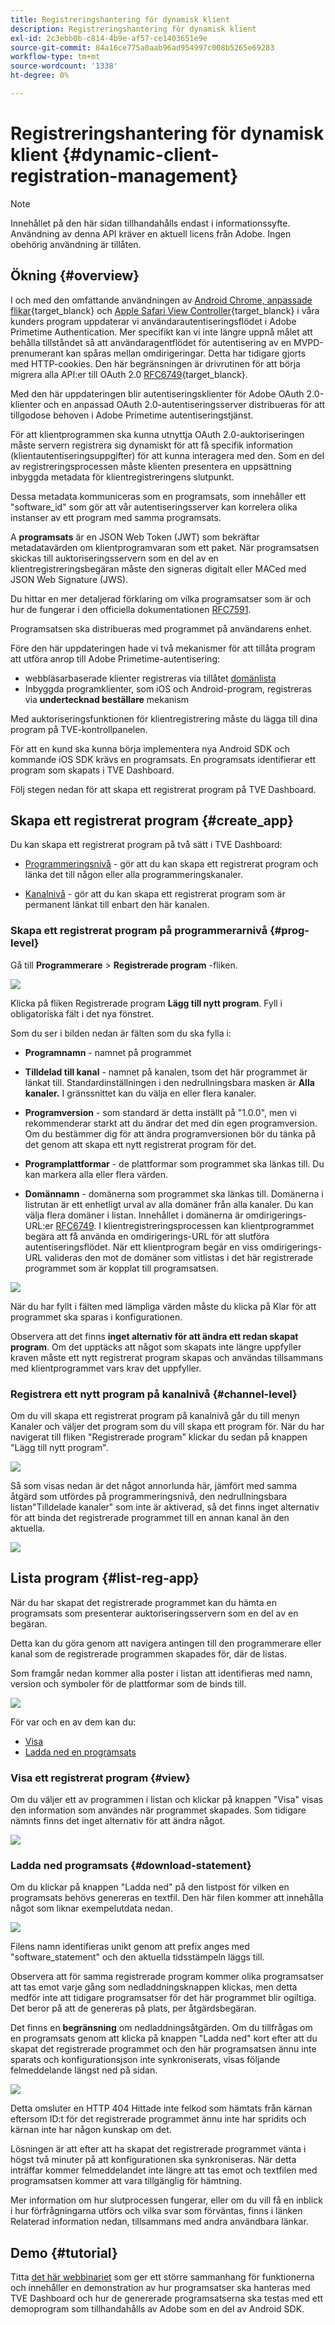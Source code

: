 ```yaml
---
title: Registreringshantering för dynamisk klient
description: Registreringshantering för dynamisk klient
exl-id: 2c3ebb0b-c814-4b9e-af57-ce1403651e9e
source-git-commit: 84a16ce775a0aab96ad954997c008b5265e69283
workflow-type: tm+mt
source-wordcount: '1338'
ht-degree: 0%

---
```


# Registreringshantering för dynamisk klient {#dynamic-client-registration-management}

>[!NOTE]
>
>Innehållet på den här sidan tillhandahålls endast i informationssyfte. Användning av denna API kräver en aktuell licens från Adobe. Ingen obehörig användning är tillåten.

## Ökning {#overview}

I och med den omfattande användningen av [Android Chrome, anpassade flikar](https://developer.chrome.com/multidevice/android/customtabs){target_blanck} och [Apple Safari View Controller](https://developer.apple.com/documentation/safariservices/sfsafariviewcontroller){target_blanck} i våra kunders program uppdaterar vi användarautentiseringsflödet i Adobe Primetime Authentication. Mer specifikt kan vi inte längre uppnå målet att behålla tillståndet så att användaragentflödet för autentisering av en MVPD-prenumerant kan spåras mellan omdirigeringar. Detta har tidigare gjorts med HTTP-cookies. Den här begränsningen är drivrutinen för att börja migrera alla API:er till OAuth 2.0 [RFC6749](https://tools.ietf.org/html/rfc6749){target_blanck}.

Med den här uppdateringen blir autentiseringsklienter för Adobe OAuth 2.0-klienter och en anpassad OAuth 2.0-autentiseringsserver distribueras för att tillgodose behoven i Adobe Primetime autentiseringstjänst.

För att klientprogrammen ska kunna utnyttja OAuth 2.0-auktoriseringen måste servern registrera sig dynamiskt för att få specifik information (klientautentiseringsuppgifter) för att kunna interagera med den. Som en del av registreringsprocessen måste klienten presentera en uppsättning inbyggda metadata för klientregistreringens slutpunkt.

Dessa metadata kommuniceras som en programsats, som innehåller ett &quot;software_id&quot; som gör att vår autentiseringsserver kan korrelera olika instanser av ett program med samma programsats.

A **programsats** är en JSON Web Token (JWT) som bekräftar metadatavärden om klientprogramvaran som ett paket. När programsatsen skickas till auktoriseringsservern som en del av en klientregistreringsbegäran måste den signeras digitalt eller MACed med JSON Web Signature (JWS).

Du hittar en mer detaljerad förklaring om vilka programsatser som är och hur de fungerar i den officiella dokumentationen [RFC7591](https://tools.ietf.org/html/rfc7591).

Programsatsen ska distribueras med programmet på användarens enhet.

Före den här uppdateringen hade vi två mekanismer för att tillåta program att utföra anrop till Adobe Primetime-autentisering:

* webbläsarbaserade klienter registreras via tillåtet [domänlista](/help/authentication/programmer-overview.md#reg-and-init)
* Inbyggda programklienter, som iOS och Android-program, registreras via **undertecknad beställare** mekanism


Med auktoriseringsfunktionen för klientregistrering måste du lägga till dina program på TVE-kontrollpanelen.

För att en kund ska kunna börja implementera nya Android SDK och kommande iOS SDK krävs en programsats. En programsats identifierar ett program som skapats i TVE Dashboard.

Följ stegen nedan för att skapa ett registrerat program på TVE Dashboard.

## Skapa ett registrerat program {#create_app}

Du kan skapa ett registrerat program på två sätt i TVE Dashboard:

* [Programmeringsnivå](#prog-level) - gör att du kan skapa ett registrerat program och länka det till någon eller alla programmeringskanaler.

* [Kanalnivå](#channel-level) - gör att du kan skapa ett registrerat program som är permanent länkat till enbart den här kanalen.

### Skapa ett registrerat program på programmerarnivå {#prog-level}

Gå till **Programmerare** > **Registrerade program** -fliken.

![](assets/reg-app-progr-level.png)

Klicka på fliken Registrerade program **Lägg till nytt program**. Fyll i obligatoriska fält i det nya fönstret.

Som du ser i bilden nedan är fälten som du ska fylla i:

* **Programnamn** - namnet på programmet

* **Tilldelad till kanal** - namnet på kanalen, t</span>som det här programmet är länkat till. Standardinställningen i den nedrullningsbara masken är **Alla kanaler.** I gränssnittet kan du välja en eller flera kanaler.

* **Programversion** - som standard är detta inställt på &quot;1.0.0&quot;, men vi rekommenderar starkt att du ändrar det med din egen programversion. Om du bestämmer dig för att ändra programversionen bör du tänka på det genom att skapa ett nytt registrerat program för det.

* **Programplattformar** - de plattformar som programmet ska länkas till. Du kan markera alla eller flera värden.

* **Domännamn** - domänerna som programmet ska länkas till. Domänerna i listrutan är ett enhetligt urval av alla domäner från alla kanaler. Du kan välja flera domäner i listan. Innehållet i domänerna är omdirigerings-URL:er [RFC6749](https://tools.ietf.org/html/rfc6749). I klientregistreringsprocessen kan klientprogrammet begära att få använda en omdirigerings-URL för att slutföra autentiseringsflödet. När ett klientprogram begär en viss omdirigerings-URL valideras den mot de domäner som vitlistas i det här registrerade programmet som är kopplat till programsatsen.


![](assets/new-reg-app.png)


När du har fyllt i fälten med lämpliga värden måste du klicka på Klar för att programmet ska sparas i konfigurationen.

Observera att det finns **inget alternativ för att ändra ett redan skapat program**. Om det upptäcks att något som skapats inte längre uppfyller kraven måste ett nytt registrerat program skapas och användas tillsammans med klientprogrammet vars krav det uppfyller.


### Registrera ett nytt program på kanalnivå {#channel-level}

Om du vill skapa ett registrerat program på kanalnivå går du till menyn Kanaler och väljer det program som du vill skapa ett program för. När du har navigerat till fliken &quot;Registrerade program&quot; klickar du sedan på knappen &quot;Lägg till nytt program&quot;.

![](assets/reg-new-app-channel-level.png)

Så som visas nedan är det något annorlunda här, jämfört med samma åtgärd som utfördes på programmeringsnivå, den nedrullningsbara listan&quot;Tilldelade kanaler&quot; som inte är aktiverad, så det finns inget alternativ för att binda det registrerade programmet till en annan kanal än den aktuella.

![](assets/new-reg-app-channel.png)

## Lista program {#list-reg-app}

När du har skapat det registrerade programmet kan du hämta en programsats som presenterar auktoriseringsservern som en del av en begäran.

Detta kan du göra genom att navigera antingen till den programmerare eller kanal som de registrerade programmen skapades för, där de listas.

Som framgår nedan kommer alla poster i listan att identifieras med namn, version och symboler för de plattformar som de binds till.

![](assets/reg-app-list.png)

För var och en av dem kan du:

* [Visa](#view)
* [Ladda ned en programsats](#download-statement)

### Visa ett registrerat program {#view}

Om du väljer ett av programmen i listan och klickar på knappen &quot;Visa&quot; visas den information som användes när programmet skapades. Som tidigare nämnts finns det inget alternativ för att ändra något.


![](assets/view-reg-app.png)


### Ladda ned programsats {#download-statement}

Om du klickar på knappen &quot;Ladda ned&quot; på den listpost för vilken en programsats behövs genereras en textfil. Den här filen kommer att innehålla något som liknar exempelutdata nedan.


![](assets/download-software-statement.png)

Filens namn identifieras unikt genom att prefix anges med &quot;software_statement&quot; och den aktuella tidsstämpeln läggs till.

Observera att för samma registrerade program kommer olika programsatser att tas emot varje gång som nedladdningsknappen klickas, men detta medför inte att tidigare programsatser för det här programmet blir ogiltiga. Det beror på att de genereras på plats, per åtgärdsbegäran.

Det finns en **begränsning** om nedladdningsåtgärden. Om du tillfrågas om en programsats genom att klicka på knappen &quot;Ladda ned&quot; kort efter att du skapat det registrerade programmet och den här programsatsen ännu inte sparats och konfigurationsjson inte synkroniserats, visas följande felmeddelande längst ned på sidan.

![](assets/error-sw-statement-notready.png)

Detta omsluter en HTTP 404 Hittade inte felkod som hämtats från kärnan eftersom ID:t för det registrerade programmet ännu inte har spridits och kärnan inte har någon kunskap om det.

Lösningen är att efter att ha skapat det registrerade programmet vänta i högst två minuter på att konfigurationen ska synkroniseras. När detta inträffar kommer felmeddelandet inte längre att tas emot och textfilen med programsatsen kommer att vara tillgänglig för hämtning.

Mer information om hur slutprocessen fungerar, eller om du vill få en inblick i hur förfrågningarna utförs och vilka svar som förväntas, finns i länken Relaterad information nedan, tillsammans med andra användbara länkar.

<!--
## Related Information {#related}

* [Dynamic Client Registration API](/help/authentication/dynamic-client-registration-api.md)
* [TVE Dashboard User Guide](/help/authentication/tve-dashboard-user-guide.md)
-->

## Demo {#tutorial}

Titta [det här webbinariet](https://my.adobeconnect.com/pzkp8ujrigg1/) som ger ett större sammanhang för funktionerna och innehåller en demonstration av hur programsatser ska hanteras med TVE Dashboard och hur de genererade programsatserna ska testas med ett demoprogram som tillhandahålls av Adobe som en del av Android SDK.
